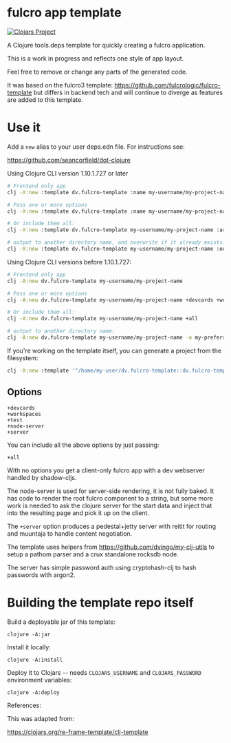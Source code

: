 # fulcro app template

[![Clojars Project](https://img.shields.io/clojars/v/dv.fulcro-template/clj-template.svg)](https://clojars.org/dv.fulcro-template/clj-template)

A Clojure tools.deps template for quickly creating a fulcro application.

This is a work in progress and reflects one style of app layout.

Feel free to remove or change any parts of the generated code.

It was based on the fulcro3 template: https://github.com/fulcrologic/fulcro-template
but differs in backend tech and will continue to diverge as features are added to this template.

# Use it

Add a `new` alias to your user deps.edn file. For instructions see:

https://github.com/seancorfield/dot-clojure



Using Clojure CLI version 1.10.1.727 or later
```bash
# Frontend only app
clj -X:new :template dv.fulcro-template :name my-username/my-project-name

# Pass one or more options
clj -X:new :template dv.fulcro-template :name my-username/my-project-name :args '["+devcards" "+workspaces" "+test" "+node-server" "+server"]'

# Or include them all:
clj -X:new :template dv.fulcro-template my-username/my-project-name :args '["+all"]'

# output to another directory name, and overwrite if it already exists:
clj -X:new :template dv.fulcro-template my-username/my-project-name :output '"my-preferred-project-name"' :force true
```

Using Clojure CLI versions before 1.10.1.727:

```bash
# Frontend only app
clj -A:new dv.fulcro-template my-username/my-project-name

# Pass one or more options
clj -A:new dv.fulcro-template my-username/my-project-name +devcards +workspaces +test +node-server +server

# Or include them all:
clj -A:new dv.fulcro-template my-username/my-project-name +all

# output to another directory name:
clj -A:new dv.fulcro-template my-username/my-project-name -o my-preferred-project-name
```

If you're working on the template itself, you can generate a project from the filesystem:

```bash
clj -X:new :template '"/home/my-user/dv.fulcro-template::dv.fulcro-template"' :name my-group/my-project
```

## Options

```
+devcards
+workspaces
+test
+node-server
+server
```

You can include all the above options by just passing:
```
+all
```

With no options you get a client-only fulcro app with a dev webserver handled by shadow-cljs.

The node-server is used for server-side rendering, it is not fully baked.
It has code to render the root fulcro component to a string, but some more work is needed
to ask the clojure server for the start data and inject that into the resulting page and pick it up
on the client.

The `+server` option produces a pedestal+jetty server with reitit for routing and muuntaja 
to handle content negotiation.

The template uses helpers from https://github.com/dvingo/my-clj-utils
to setup a pathom parser and a crux standalone rocksdb node.

The server has simple password auth using cryptohash-clj to hash passwords with argon2.

# Building the template repo itself

Build a deployable jar of this template:

    clojure -A:jar

Install it locally:

    clojure -A:install

Deploy it to Clojars -- needs `CLOJARS_USERNAME` and `CLOJARS_PASSWORD` environment variables:

    clojure -A:deploy

References:

This was adapted from:

https://clojars.org/re-frame-template/clj-template
